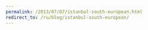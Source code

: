 ```yaml
---
permalink: /2013/07/07/istanbul-south-european.html
redirect_to: /ru/blog/istanbul-south-european/
---
```

